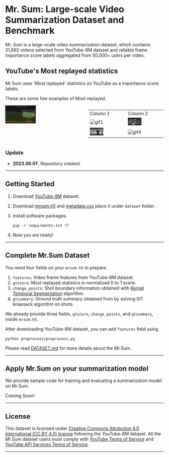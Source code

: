 # Mr. Sum: Large-scale Video Summarization Dataset and Benchmark

Mr. Sum is a large-scale video summarization dataset, which contains 31,892 videos selected from YouTube-8M dataset and reliable frame importance score labels aggregated from 50,000+ users per video.  

## YouTube's Most replayed statistics
Mr.Sum uses 'Most replayed' statistics on YouTube as a importance score labels.

<!-- <img src="images/most_replayed.jpeg" alt="Example of Most replayed" width="300" height="200"> -->

These are some few examples of Most replayed.
<!-- <img src="images/AC_sparta_all_gif_resized.gif" alt="Example of Soccer game Most replayed" width="200" height="250"> -->

<!-- **In this repository,**

1. We provide meta data and most replayed labels for 31,892 videos in [dataset](dataset) folder.

2. We provide Most replayed crawler enabling expansion of our dataset.

3. We provide sample codes to apply Mr.Sum dataset on a video summarization model. -->

<div style="display:flex;">
    <div style="flex:1;padding-right:10px;">
        <img src="images/most_replayed.jpeg" alt="Sample video" width="40%"/>
    </div>
    <div style="flex:1;padding-left:10px;">
        <table>
            <tr>
                <td>Column 1</td>
                <td>Column 2</td>
            </tr>
            <tr>
                <td><img src="images/AC_sparta_1_gif.gif" alt="gif1" width="40%"/></td>
                <td><img src="images/AC_sparta_2_gif.gif" alt="gif2" width="40%"/></td>
            </tr>
            <tr>
                <td><img src="images/AC_sparta_3_gif.gif" alt="gif3" width="40%"/></td>
                <td><img src="images/AC_sparta_4_gif.gif" alt="gif4" width="40%"/></td>
            </tr>
        </table>
    </div>
</div>



### Update
- **2023.06.07**, Repository created.


----
## Getting Started

1. Download [YouTube-8M](https://research.google.com/youtube8m/) dataset.

2. Download [mrsum.h5](https://drive.google.com/file/d/1N_W1Z0MiN2sra2P9zhh7ZFgzN1OpHNVL/view?usp=sharing) and [metadata.csv](https://drive.google.com/file/d/1GhUSEzPif5h2sUtHsSK9zn4qlEqeKcgY/view?usp=sharing) place it under `dataset` folder.

3. Install software packages.
    ```
    pip -r requirments.txt ??
    ```
4. Now you are ready!

----
## Complete Mr.Sum Dataset

You need four fields on your `mrsum.h5` to prepare.

1. `features`: Video frame features from YouTube-8M dataset.
2. `gtscore`: Most replayed statistics in normalized 0 to 1 score.
3. `change_points`: Shot boundary information obtained with [Kernel Temporal Segmentation](https://github.com/TatsuyaShirakawa/KTS) algorithm.
4. `gtsummary`: Ground truth summary obtained from by solving 0/1 knapsack algorithm on shots.

We already provide three fields, `gtscore`, `change_points`, and `gtsummary`, inside `mrsum.h5`. 

After downloading YouTube-8M dataset, you can add `features` field using
```
python preprocess/preprocess.py
```

Please read [DATASET.md](dataset/DATASET.md) for more details about the Mr.Sum.

----
## Apply Mr.Sum on your summarization model

We provide sample code for training and evaluating a summarization model on Mr.Sum.

Coming Soon!

----
## License
This dataset is licensed under [Creative Commons Attribution 4.0 International (CC BY 4.0) license](https://creativecommons.org/licenses/by/4.0/) following the YouTube-8M dataset. All the Mr.Sum dataset users must comply with [YouTube Terms of Service](https://www.youtube.com/static?template=terms) and [YouTube API Services Terms of Service](https://developers.google.com/youtube/terms/api-services-terms-of-service#agreement).


----
